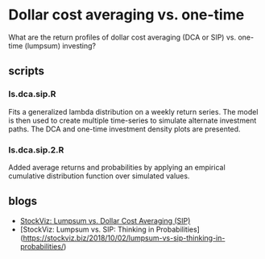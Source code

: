 # Dollar cost averaging vs. one-time
What are the return profiles of dollar cost averaging (DCA or SIP) vs. one-time (lumpsum) investing?

## scripts
### ls.dca.sip.R
Fits a generalized lambda distribution on a weekly return series. The model is then used to create multiple time-series to simulate alternate investment paths. The DCA and one-time investment density plots are presented.

### ls.dca.sip.2.R
Added average returns and probabilities by applying an empirical cumulative distribution function over simulated values.

## blogs
* [StockViz: Lumpsum vs. Dollar Cost Averaging (SIP)](https://stockviz.biz/2018/06/23/lumpsum-vs-dollar-cost-averaging-sip/)
* [StockViz: Lumpsum vs. SIP: Thinking in Probabilities] (https://stockviz.biz/2018/10/02/lumpsum-vs-sip-thinking-in-probabilities/)